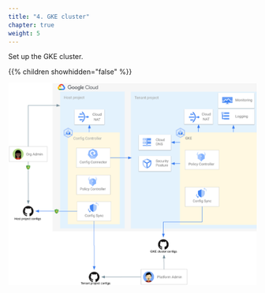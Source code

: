 ```yaml
---
title: "4. GKE cluster"
chapter: true
weight: 5
---
```

Set up the GKE cluster.

{{% children showhidden="false" %}}

![GKE cluster overview](/images/gke-cluster-overview.png?width=50pc)